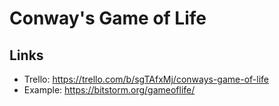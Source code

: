 # Conway's Game of Life

## Links

* Trello: https://trello.com/b/sgTAfxMj/conways-game-of-life
* Example: https://bitstorm.org/gameoflife/